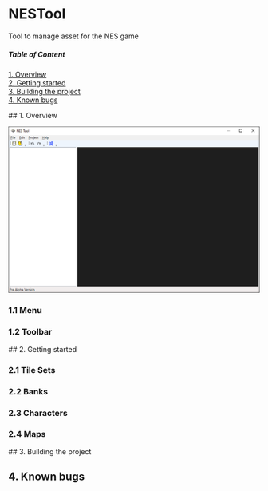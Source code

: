 # NESTool
Tool to manage asset for the NES game

##### Table of Content  
  [1. Overview](#Overview)   
  [2. Getting started](#Gettingstarted)    
  [3. Building the project](#Buildingtheproject)    
  [4. Known bugs](#Knownbugs)     
<a name="Knownbugs"/>

<a name="Overview"/>
## 1. Overview

![](/Images/nestool.png)

### 1.1 Menu

### 1.2 Toolbar

<a name="Gettingstarted"/>
## 2. Getting started

### 2.1 Tile Sets

### 2.2 Banks

### 2.3 Characters

### 2.4 Maps

<a name="Buildingtheproject"/>
## 3. Building the project

## 4. Known bugs



